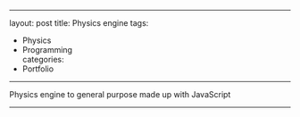 
---
layout: post
title: Physics engine
tags:
  - Physics
  - Programming  
categories:
  - Portfolio
---

Physics engine to general purpose made up with JavaScript

---
